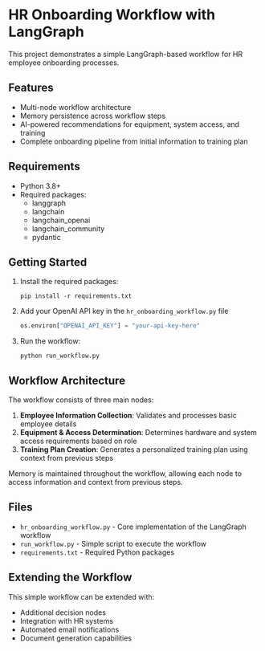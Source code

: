 # HR Onboarding Workflow with LangGraph

This project demonstrates a simple LangGraph-based workflow for HR employee onboarding processes.

## Features

- Multi-node workflow architecture
- Memory persistence across workflow steps
- AI-powered recommendations for equipment, system access, and training
- Complete onboarding pipeline from initial information to training plan

## Requirements

- Python 3.8+
- Required packages:
  - langgraph
  - langchain
  - langchain_openai
  - langchain_community
  - pydantic

## Getting Started

1. Install the required packages:
   ```
   pip install -r requirements.txt
   ```

2. Add your OpenAI API key in the `hr_onboarding_workflow.py` file
   ```python
   os.environ["OPENAI_API_KEY"] = "your-api-key-here"
   ```

3. Run the workflow:
   ```
   python run_workflow.py
   ```

## Workflow Architecture

The workflow consists of three main nodes:

1. **Employee Information Collection**: Validates and processes basic employee details
2. **Equipment & Access Determination**: Determines hardware and system access requirements based on role
3. **Training Plan Creation**: Generates a personalized training plan using context from previous steps

Memory is maintained throughout the workflow, allowing each node to access information and context from previous steps.

## Files

- `hr_onboarding_workflow.py` - Core implementation of the LangGraph workflow
- `run_workflow.py` - Simple script to execute the workflow
- `requirements.txt` - Required Python packages

## Extending the Workflow

This simple workflow can be extended with:
- Additional decision nodes
- Integration with HR systems
- Automated email notifications
- Document generation capabilities 
